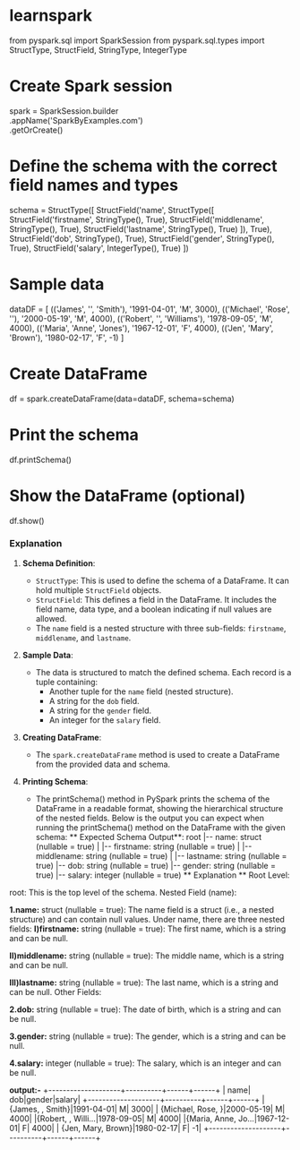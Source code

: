 # learnspark
from pyspark.sql import SparkSession
from pyspark.sql.types import StructType, StructField, StringType, IntegerType

# Create Spark session
spark = SparkSession.builder \
    .appName('SparkByExamples.com') \
    .getOrCreate()

# Define the schema with the correct field names and types
schema = StructType([
    StructField('name', StructType([
        StructField('firstname', StringType(), True),
        StructField('middlename', StringType(), True),
        StructField('lastname', StringType(), True)
    ]), True),
    StructField('dob', StringType(), True),
    StructField('gender', StringType(), True),
    StructField('salary', IntegerType(), True)
])

# Sample data
dataDF = [
    (('James', '', 'Smith'), '1991-04-01', 'M', 3000),
    (('Michael', 'Rose', ''), '2000-05-19', 'M', 4000),
    (('Robert', '', 'Williams'), '1978-09-05', 'M', 4000),
    (('Maria', 'Anne', 'Jones'), '1967-12-01', 'F', 4000),
    (('Jen', 'Mary', 'Brown'), '1980-02-17', 'F', -1)
]

# Create DataFrame
df = spark.createDataFrame(data=dataDF, schema=schema)

# Print the schema
df.printSchema()

# Show the DataFrame (optional)
df.show()


### Explanation

1. **Schema Definition**:
    - `StructType`: This is used to define the schema of a DataFrame. It can hold multiple `StructField` objects.
    - `StructField`: This defines a field in the DataFrame. It includes the field name, data type, and a boolean indicating if null values are allowed.
    - The `name` field is a nested structure with three sub-fields: `firstname`, `middlename`, and `lastname`.

2. **Sample Data**:
    - The data is structured to match the defined schema. Each record is a tuple containing:
        - Another tuple for the `name` field (nested structure).
        - A string for the `dob` field.
        - A string for the `gender` field.
        - An integer for the `salary` field.

3. **Creating DataFrame**:
    - The `spark.createDataFrame` method is used to create a DataFrame from the provided data and schema.

4. **Printing Schema**:
    - The printSchema() method in PySpark prints the schema of the DataFrame in a readable format, showing the hierarchical structure of the 
      nested fields. Below is the output you can expect when running the printSchema() method on the DataFrame with the given schema:
** Expected Schema Output**:
root
 |-- name: struct (nullable = true)
 |    |-- firstname: string (nullable = true)
 |    |-- middlename: string (nullable = true)
 |    |-- lastname: string (nullable = true)
 |-- dob: string (nullable = true)
 |-- gender: string (nullable = true)
 |-- salary: integer (nullable = true)
** Explanation **
Root Level:

root: This is the top level of the schema.
Nested Field (name):

**1.name:** struct (nullable = true): The name field is a struct (i.e., a nested structure) and can contain null values.
Under name, there are three nested fields:
**I)firstname:** string (nullable = true): The first name, which is a string and can be null.

**II)middlename:** string (nullable = true): The middle name, which is a string and can be null.

**III)lastname:** string (nullable = true): The last name, which is a string and can be null.
Other Fields:

**2.dob:** string (nullable = true): The date of birth, which is a string and can be null.

**3.gender:** string (nullable = true): The gender, which is a string and can be null.

**4.salary:** integer (nullable = true): The salary, which is an integer and can be null.

**output:-**
+--------------------+----------+------+------+
|                name|       dob|gender|salary|
+--------------------+----------+------+------+
|   {James, , Smith}|1991-04-01|     M|  3000|
| {Michael, Rose, }|2000-05-19|     M|  4000|
|{Robert, , Willi...|1978-09-05|     M|  4000|
|{Maria, Anne, Jo...|1967-12-01|     F|  4000|
| {Jen, Mary, Brown}|1980-02-17|     F|    -1|
+--------------------+----------+------+------+

